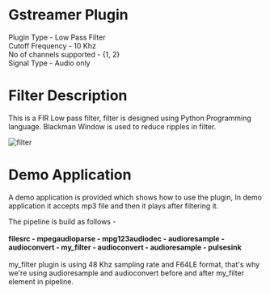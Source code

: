 # Gstreamer Plugin

Plugin Type - Low Pass Filter <br />
Cutoff Frequency - 10 Khz <br />
No of channels supported - {1, 2} <br />
Signal Type - Audio only <br />

# Filter Description

This is a FIR Low pass filter, filter is designed using Python Programming language. Blackman Window is used to reduce 
ripples in filter.

![filter](https://user-images.githubusercontent.com/36511520/219869184-53ca64d8-9f12-46d6-ab1e-f0851a97d61f.png)

# Demo Application

A demo application is provided which shows how to use the plugin, In demo application it accepts mp3 file and then it 
plays after filtering it. <br />

The pipeline is build as follows - <br />
<br />
**filesrc - mpegaudioparse - mpg123audiodec - audioresample - audioconvert - my_filter - audioconvert - audioresample - pulsesink** <br /><br />
my_filter plugin is using 48 Khz sampling rate and F64LE format, that's why we're using audioresample and audioconvert before and after my_filter element in pipeline.
